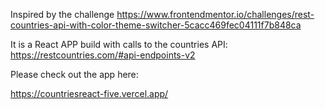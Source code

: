 Inspired by the challenge https://www.frontendmentor.io/challenges/rest-countries-api-with-color-theme-switcher-5cacc469fec04111f7b848ca

It is a React APP build with calls to the countries API: https://restcountries.com/#api-endpoints-v2

Please check out the app here:

https://countriesreact-five.vercel.app/
